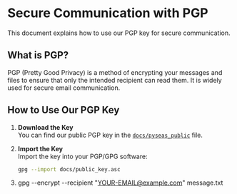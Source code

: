 # Secure Communication with PGP

This document explains how to use our PGP key for secure communication.

## What is PGP?

PGP (Pretty Good Privacy) is a method of encrypting your messages and files to ensure that only the intended recipient can read them. It is widely used for secure email communication.

## How to Use Our PGP Key

1. **Download the Key**  
   You can find our public PGP key in the [`docs/pyseas_public`](/docs/pyseas_public.asc) file.

2. **Import the Key**  
   Import the key into your PGP/GPG software:
   ```bash
   gpg --import docs/public_key.asc

3. gpg --encrypt --recipient "YOUR-EMAIL@example.com" message.txt
